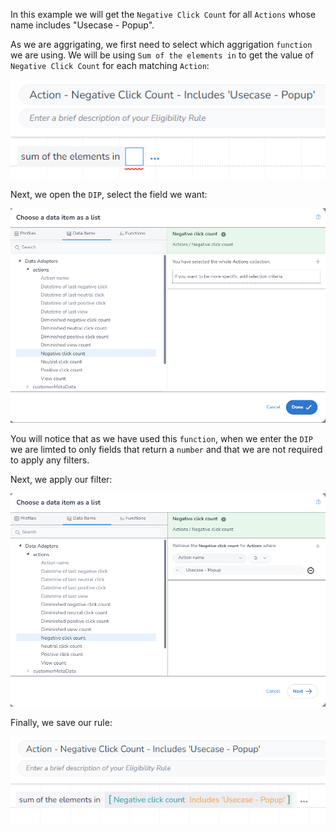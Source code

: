 In this example we will get the `Negative Click Count` for all `Actions` whose name includes "Usecase - Popup".

As we are aggrigating, we first need to select which aggrigation `function` we are using. We will be using `Sum of the elements in` to get the value of `Negative Click Count` for each matching `Action`:

![alt text](image_1.png)

Next, we open the `DIP`, select the field we want:

![alt text](image_2.png)

You will notice that as we have used this `function`, when we enter the `DIP` we are limted to only fields that return a `number` and that we are not required to apply any filters.

Next, we apply our filter:

![alt text](image_3.png)

Finally, we save our rule:

![alt text](image_4.png)